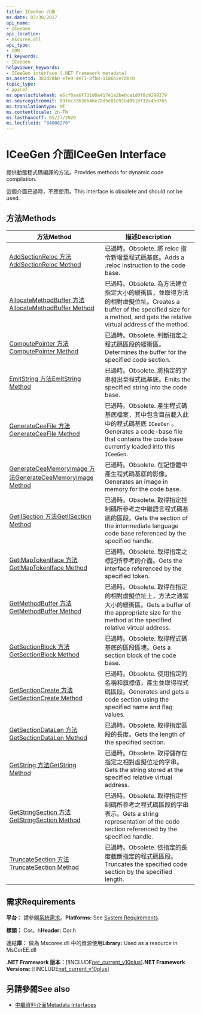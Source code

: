```yaml
---
title: ICeeGen 介面
ms.date: 03/30/2017
api_name:
- ICeeGen
api_location:
- mscoree.dll
api_type:
- COM
f1_keywords:
- ICeeGen
helpviewer_keywords:
- ICeeGen interface [.NET Framework metadata]
ms.assetid: 383d20b0-efe9-4e71-8fb8-1186b2e7d0c0
topic_type:
- apiref
ms.openlocfilehash: e6cf0aa6f731d0a417e1a2be0ca1d0f8c9299379
ms.sourcegitcommit: 03fec33630b46e78d5e81e91b40518f32c4bd7b5
ms.translationtype: MT
ms.contentlocale: zh-TW
ms.lasthandoff: 05/27/2020
ms.locfileid: "84008270"
---
```

# <a name="iceegen-interface"></a><span data-ttu-id="f3bc1-102">ICeeGen 介面</span><span class="sxs-lookup"><span data-stu-id="f3bc1-102">ICeeGen Interface</span></span>
<span data-ttu-id="f3bc1-103">提供動態程式碼編譯的方法。</span><span class="sxs-lookup"><span data-stu-id="f3bc1-103">Provides methods for dynamic code compilation.</span></span>  
  
 <span data-ttu-id="f3bc1-104">這個介面已過時，不應使用。</span><span class="sxs-lookup"><span data-stu-id="f3bc1-104">This interface is obsolete and should not be used.</span></span>  
  
## <a name="methods"></a><span data-ttu-id="f3bc1-105">方法</span><span class="sxs-lookup"><span data-stu-id="f3bc1-105">Methods</span></span>  
  
|<span data-ttu-id="f3bc1-106">方法</span><span class="sxs-lookup"><span data-stu-id="f3bc1-106">Method</span></span>|<span data-ttu-id="f3bc1-107">描述</span><span class="sxs-lookup"><span data-stu-id="f3bc1-107">Description</span></span>|  
|------------|-----------------|  
|[<span data-ttu-id="f3bc1-108">AddSectionReloc 方法</span><span class="sxs-lookup"><span data-stu-id="f3bc1-108">AddSectionReloc Method</span></span>](iceegen-addsectionreloc-method.md)|<span data-ttu-id="f3bc1-109">已過時。</span><span class="sxs-lookup"><span data-stu-id="f3bc1-109">Obsolete.</span></span> <span data-ttu-id="f3bc1-110">將 reloc 指令新增至程式碼基底。</span><span class="sxs-lookup"><span data-stu-id="f3bc1-110">Adds a .reloc instruction to the code base.</span></span>|  
|[<span data-ttu-id="f3bc1-111">AllocateMethodBuffer 方法</span><span class="sxs-lookup"><span data-stu-id="f3bc1-111">AllocateMethodBuffer Method</span></span>](iceegen-allocatemethodbuffer-method.md)|<span data-ttu-id="f3bc1-112">已過時。</span><span class="sxs-lookup"><span data-stu-id="f3bc1-112">Obsolete.</span></span> <span data-ttu-id="f3bc1-113">為方法建立指定大小的緩衝區，並取得方法的相對虛擬位址。</span><span class="sxs-lookup"><span data-stu-id="f3bc1-113">Creates a buffer of the specified size for a method, and gets the relative virtual address of the method.</span></span>|  
|[<span data-ttu-id="f3bc1-114">ComputePointer 方法</span><span class="sxs-lookup"><span data-stu-id="f3bc1-114">ComputePointer Method</span></span>](iceegen-computepointer-method.md)|<span data-ttu-id="f3bc1-115">已過時。</span><span class="sxs-lookup"><span data-stu-id="f3bc1-115">Obsolete.</span></span> <span data-ttu-id="f3bc1-116">判斷指定之程式碼區段的緩衝區。</span><span class="sxs-lookup"><span data-stu-id="f3bc1-116">Determines the buffer for the specified code section.</span></span>|  
|[<span data-ttu-id="f3bc1-117">EmitString 方法</span><span class="sxs-lookup"><span data-stu-id="f3bc1-117">EmitString Method</span></span>](iceegen-emitstring-method.md)|<span data-ttu-id="f3bc1-118">已過時。</span><span class="sxs-lookup"><span data-stu-id="f3bc1-118">Obsolete.</span></span> <span data-ttu-id="f3bc1-119">將指定的字串發出至程式碼基底。</span><span class="sxs-lookup"><span data-stu-id="f3bc1-119">Emits the specified string into the code base.</span></span>|  
|[<span data-ttu-id="f3bc1-120">GenerateCeeFile 方法</span><span class="sxs-lookup"><span data-stu-id="f3bc1-120">GenerateCeeFile Method</span></span>](iceegen-generateceefile-method.md)|<span data-ttu-id="f3bc1-121">已過時。</span><span class="sxs-lookup"><span data-stu-id="f3bc1-121">Obsolete.</span></span> <span data-ttu-id="f3bc1-122">產生程式碼基底檔案，其中包含目前載入此中的程式碼基底 `ICeeGen` 。</span><span class="sxs-lookup"><span data-stu-id="f3bc1-122">Generates a code-base file that contains the code base currently loaded into this `ICeeGen`.</span></span>|  
|[<span data-ttu-id="f3bc1-123">GenerateCeeMemoryImage 方法</span><span class="sxs-lookup"><span data-stu-id="f3bc1-123">GenerateCeeMemoryImage Method</span></span>](iceegen-generateceememoryimage-method.md)|<span data-ttu-id="f3bc1-124">已過時。</span><span class="sxs-lookup"><span data-stu-id="f3bc1-124">Obsolete.</span></span> <span data-ttu-id="f3bc1-125">在記憶體中產生程式碼基底的影像。</span><span class="sxs-lookup"><span data-stu-id="f3bc1-125">Generates an image in memory for the code base.</span></span>|  
|[<span data-ttu-id="f3bc1-126">GetIlSection 方法</span><span class="sxs-lookup"><span data-stu-id="f3bc1-126">GetIlSection Method</span></span>](iceegen-getilsection-method.md)|<span data-ttu-id="f3bc1-127">已過時。</span><span class="sxs-lookup"><span data-stu-id="f3bc1-127">Obsolete.</span></span> <span data-ttu-id="f3bc1-128">取得指定控制碼所參考之中繼語言程式碼基底的區段。</span><span class="sxs-lookup"><span data-stu-id="f3bc1-128">Gets the section of the intermediate language code base referenced by the specified handle.</span></span>|  
|[<span data-ttu-id="f3bc1-129">GetIMapTokenIface 方法</span><span class="sxs-lookup"><span data-stu-id="f3bc1-129">GetIMapTokenIface Method</span></span>](iceegen-getimaptokeniface-method.md)|<span data-ttu-id="f3bc1-130">已過時。</span><span class="sxs-lookup"><span data-stu-id="f3bc1-130">Obsolete.</span></span> <span data-ttu-id="f3bc1-131">取得指定之標記所參考的介面。</span><span class="sxs-lookup"><span data-stu-id="f3bc1-131">Gets the interface referenced by the specified token.</span></span>|  
|[<span data-ttu-id="f3bc1-132">GetMethodBuffer 方法</span><span class="sxs-lookup"><span data-stu-id="f3bc1-132">GetMethodBuffer Method</span></span>](iceegen-getmethodbuffer-method.md)|<span data-ttu-id="f3bc1-133">已過時。</span><span class="sxs-lookup"><span data-stu-id="f3bc1-133">Obsolete.</span></span> <span data-ttu-id="f3bc1-134">取得在指定的相對虛擬位址上，方法之適當大小的緩衝區。</span><span class="sxs-lookup"><span data-stu-id="f3bc1-134">Gets a buffer of the appropriate size for the method at the specified relative virtual address.</span></span>|  
|[<span data-ttu-id="f3bc1-135">GetSectionBlock 方法</span><span class="sxs-lookup"><span data-stu-id="f3bc1-135">GetSectionBlock Method</span></span>](iceegen-getsectionblock-method.md)|<span data-ttu-id="f3bc1-136">已過時。</span><span class="sxs-lookup"><span data-stu-id="f3bc1-136">Obsolete.</span></span> <span data-ttu-id="f3bc1-137">取得程式碼基底的區段區塊。</span><span class="sxs-lookup"><span data-stu-id="f3bc1-137">Gets a section block of the code base.</span></span>|  
|[<span data-ttu-id="f3bc1-138">GetSectionCreate 方法</span><span class="sxs-lookup"><span data-stu-id="f3bc1-138">GetSectionCreate Method</span></span>](iceegen-getsectioncreate-method.md)|<span data-ttu-id="f3bc1-139">已過時。</span><span class="sxs-lookup"><span data-stu-id="f3bc1-139">Obsolete.</span></span> <span data-ttu-id="f3bc1-140">使用指定的名稱和旗標值，產生並取得程式碼區段。</span><span class="sxs-lookup"><span data-stu-id="f3bc1-140">Generates and gets a code section using the specified name and flag values.</span></span>|  
|[<span data-ttu-id="f3bc1-141">GetSectionDataLen 方法</span><span class="sxs-lookup"><span data-stu-id="f3bc1-141">GetSectionDataLen Method</span></span>](iceegen-getsectiondatalen-method.md)|<span data-ttu-id="f3bc1-142">已過時。</span><span class="sxs-lookup"><span data-stu-id="f3bc1-142">Obsolete.</span></span> <span data-ttu-id="f3bc1-143">取得指定區段的長度。</span><span class="sxs-lookup"><span data-stu-id="f3bc1-143">Gets the length of the specified section.</span></span>|  
|[<span data-ttu-id="f3bc1-144">GetString 方法</span><span class="sxs-lookup"><span data-stu-id="f3bc1-144">GetString Method</span></span>](iceegen-getstring-method.md)|<span data-ttu-id="f3bc1-145">已過時。</span><span class="sxs-lookup"><span data-stu-id="f3bc1-145">Obsolete.</span></span> <span data-ttu-id="f3bc1-146">取得儲存在指定之相對虛擬位址的字串。</span><span class="sxs-lookup"><span data-stu-id="f3bc1-146">Gets the string stored at the specified relative virtual address.</span></span>|  
|[<span data-ttu-id="f3bc1-147">GetStringSection 方法</span><span class="sxs-lookup"><span data-stu-id="f3bc1-147">GetStringSection Method</span></span>](iceegen-getstringsection-method.md)|<span data-ttu-id="f3bc1-148">已過時。</span><span class="sxs-lookup"><span data-stu-id="f3bc1-148">Obsolete.</span></span> <span data-ttu-id="f3bc1-149">取得指定控制碼所參考之程式碼區段的字串表示。</span><span class="sxs-lookup"><span data-stu-id="f3bc1-149">Gets a string representation of the code section referenced by the specified handle.</span></span>|  
|[<span data-ttu-id="f3bc1-150">TruncateSection 方法</span><span class="sxs-lookup"><span data-stu-id="f3bc1-150">TruncateSection Method</span></span>](iceegen-truncatesection-method.md)|<span data-ttu-id="f3bc1-151">已過時。</span><span class="sxs-lookup"><span data-stu-id="f3bc1-151">Obsolete.</span></span> <span data-ttu-id="f3bc1-152">依指定的長度截斷指定的程式碼區段。</span><span class="sxs-lookup"><span data-stu-id="f3bc1-152">Truncates the specified code section by the specified length.</span></span>|  
  
## <a name="requirements"></a><span data-ttu-id="f3bc1-153">需求</span><span class="sxs-lookup"><span data-stu-id="f3bc1-153">Requirements</span></span>  
 <span data-ttu-id="f3bc1-154">**平台：** 請參閱[系統需求](../../get-started/system-requirements.md)。</span><span class="sxs-lookup"><span data-stu-id="f3bc1-154">**Platforms:** See [System Requirements](../../get-started/system-requirements.md).</span></span>  
  
 <span data-ttu-id="f3bc1-155">**標頭：** Cor。h</span><span class="sxs-lookup"><span data-stu-id="f3bc1-155">**Header:** Cor.h</span></span>  
  
 <span data-ttu-id="f3bc1-156">連結**庫：** 做為 Mscoree.dll 中的資源使用</span><span class="sxs-lookup"><span data-stu-id="f3bc1-156">**Library:** Used as a resource in MsCorEE.dll</span></span>  
  
 <span data-ttu-id="f3bc1-157">**.NET Framework 版本：**[!INCLUDE[net_current_v10plus](../../../../includes/net-current-v10plus-md.md)]</span><span class="sxs-lookup"><span data-stu-id="f3bc1-157">**.NET Framework Versions:** [!INCLUDE[net_current_v10plus](../../../../includes/net-current-v10plus-md.md)]</span></span>  
  
## <a name="see-also"></a><span data-ttu-id="f3bc1-158">另請參閱</span><span class="sxs-lookup"><span data-stu-id="f3bc1-158">See also</span></span>

- [<span data-ttu-id="f3bc1-159">中繼資料介面</span><span class="sxs-lookup"><span data-stu-id="f3bc1-159">Metadata Interfaces</span></span>](metadata-interfaces.md)
